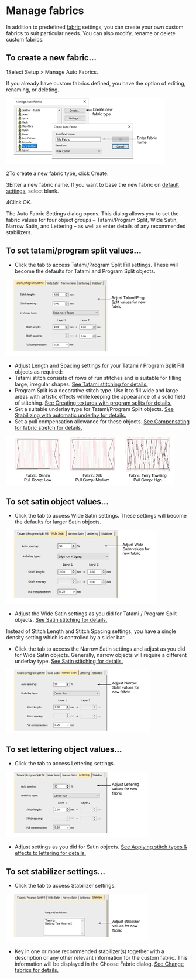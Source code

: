 # Manage fabrics

In addition to predefined [fabric](../../glossary/glossary) settings, you can create your own custom fabrics to suit particular needs. You can also modify, rename or delete custom fabrics.

## To create a new fabric...

1Select Setup > Manage Auto Fabrics.

If you already have custom fabrics defined, you have the option of editing, renaming, or deleting.

![properties00025.png](assets/properties00025.png)

2To create a new fabric type, click Create.

3Enter a new fabric name. If you want to base the new fabric on [default settings](../../glossary/glossary), select blank.

4Click OK.

The Auto Fabric Settings dialog opens. This dialog allows you to set the fabric values for four object groups – Tatami/Program Split, Wide Satin, Narrow Satin, and Lettering – as well as enter details of any recommended stabilizers.

## To set tatami/program split values...

- Click the tab to access Tatami/Program Split Fill settings. These will become the defaults for Tatami and Program Split objects.

![properties00028.png](assets/properties00028.png)

- Adjust Length and Spacing settings for your Tatami / Program Split Fill objects as required:
- Tatami stitch consists of rows of run stitches and is suitable for filling large, irregular shapes. [See Tatami stitching for details.](../stitches/Tatami_stitching)
- Program Split is a decorative stitch type. Use it to fill wide and large areas with artistic effects while keeping the appearance of a solid field of stitching. [See Creating textures with program splits for details.](../../Decorative/patterns/Creating_textures_with_program_splits)
- Set a suitable underlay type for Tatami/Program Split objects. [See Stabilizing with automatic underlay for details.](../../Quality/underlays/Stabilizing_with_automatic_underlay)
- Set a pull compensation allowance for these objects. [See Compensating for fabric stretch for details.](../../Quality/underlays/Compensating_for_fabric_stretch)

![properties00031.png](assets/properties00031.png)

## To set satin object values...

- Click the tab to access Wide Satin settings. These settings will become the defaults for larger Satin objects.

![properties00034.png](assets/properties00034.png)

- Adjust the Wide Satin settings as you did for Tatami / Program Split objects. [See Satin stitching for details.](../stitches/Satin_stitching)

Instead of Stitch Length and Stitch Spacing settings, you have a single density setting which is controlled by a slider bar.

- Click the tab to access the Narrow Satin settings and adjust as you did for Wide Satin objects. Generally, narrow objects will require a different underlay type. [See Satin stitching for details.](../stitches/Satin_stitching)

![properties00037.png](assets/properties00037.png)

## To set lettering object values...

- Click the tab to access Lettering settings.

![properties00040.png](assets/properties00040.png)

- Adjust settings as you did for Satin objects. [See Applying stitch types & effects to lettering for details.](../../Lettering/lettering_advanced/Applying_stitch_types_effects_to_lettering)

## To set stabilizer settings...

- Click the tab to access Stabilizer settings.

![properties00043.png](assets/properties00043.png)

- Key in one or more recommended stabilizer(s) together with a description or any other relevant information for the custom fabric. This information will be displayed in the Choose Fabric dialog. [See Change fabrics for details.](Change_fabrics)
